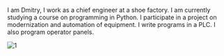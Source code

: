 I am Dmitry, I work as a chief engineer at a shoe factory. I am currently studying a course on programming in Python. I participate in a project on modernization and automation of equipment. I write programs in a PLC. I also program operator panels.

![1](https://github.com/Dmitriy-1914/about_me/assets/146809206/af706e52-2a3d-4230-a77c-8773eb65d210)
